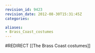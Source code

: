 ```yaml
---
revision_id: 9423
revision_date: 2012-08-30T15:31:45Z
categories:

aliases:
- Brass_Coast_costumes
---
```


#REDIRECT [[The Brass Coast costumes]]